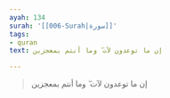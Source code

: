 ```yaml
---
ayah: 134
surah: '[[006-Surah|سورة]]'
tags:
- quran
text: إن ما توعدون لآت ۖ وما أنتم بمعجزين

---
```

> إن ما توعدون لآت ۖ وما أنتم بمعجزين

